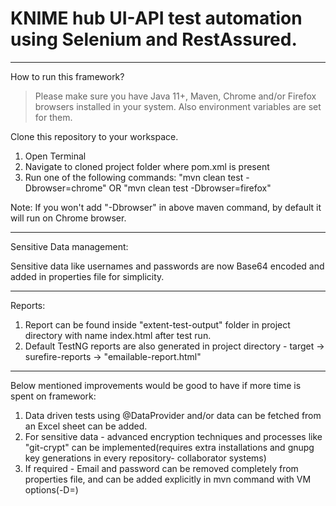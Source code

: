 # KNIME hub UI-API test automation using Selenium and RestAssured.

****************************************************************************

How to run this framework?
> Please make sure you have Java 11+, Maven, Chrome and/or Firefox browsers installed in your system. 
> Also environment variables are set for them.

Clone this repository to your workspace.
1. Open Terminal
2. Navigate to cloned project folder where pom.xml is present
3. Run one of the following commands: 
  "mvn clean test -Dbrowser=chrome"
   OR
  "mvn clean test -Dbrowser=firefox"
   
  Note: If you won't add "-Dbrowser" in above maven command, by default it will run on Chrome browser.

******************************************************************************

Sensitive Data management:

Sensitive data like usernames and passwords are now Base64 encoded and added in properties file for simplicity.

******************************************************************************

Reports:

1. Report can be found inside "extent-test-output" folder in project directory with name index.html after test run.
2. Default TestNG reports are also generated in project directory - target -> surefire-reports -> "emailable-report.html"


******************************************************************************

Below mentioned improvements would be good to have if more time is spent on framework:

1. Data driven tests using @DataProvider and/or data can be fetched from an Excel sheet can be added.
2. For sensitive data - advanced encryption techniques and processes like "git-crypt" can be implemented(requires extra installations and gnupg key generations in every repository- collaborator systems)
3. If required - Email and password can be removed completely from properties file, and can be added explicitly in mvn command with VM options(-D<key>=<value>)
